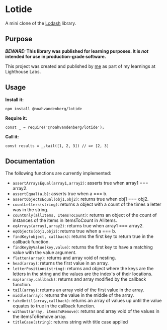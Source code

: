 # Lotide

A mini clone of the [Lodash](https://lodash.com) library.

## Purpose

**_BEWARE:_ This library was published for learning purposes. It is _not_ intended for use in production-grade software.**

This project was created and published by [me](https://github.com/noahvandenberg) as part of my learnings at Lighthouse Labs. 

## Usage

**Install it:**

`npm install @noahvandenberg/lotide`

**Require it:**

`const _ = require('@noahvandenberg/lotide');`

**Call it:**

`const results = _.tail([1, 2, 3]) // => [2, 3]`

## Documentation

The following functions are currently implemented:

* `assertArraysEqual(array1,array2)`: asserts true when array1 === array2.
* `assertEqual(a,b)`:  asserts true when a === b.
* `assertObjectsEqual(obj1,obj2)`:  returns true when obj1 === obj2.
* `countLetters(string)`:  returns a object with a count of the times a letter was in the string.
* `countOnly(allItems, ItemsToCount)`:  returns an object of the count of instances of the items in itemsToCount in Allitems.
* `eqArrays(array1,array2)`:  returns true when array1 === array2.
* `eqObjects(obj1,obj2)`:  returns true when a === b.
* `findKey(object, callback)`:  returns the first key to return true in the callback function.
* `findKeyByValue(key,value)`:  returns the first key to have a matching value with the value argument.
* `flatten(array)`: returns and array void of nesting. 
* `head(array)`:  returns the first value in an array.
* `letterPositions(string)`: returns and object where the keys are the letters in the string and the values are the index's of their locations.
* `map(array,callback)`:  returns and array modified by the callback function.
* `tail(array)`:  returns an array void of the first value in the array.
* `middle(array)`:  returns the value in the middle of the array.
* `takeUntil(array,callback)`:  returns an array of values up until the value equates to true in the callback function.
* `without(array, itemsToRemove)`: returns and array void of the values in the itemsToRemove array.
* `titleCase(string)`: returns string with title case applied